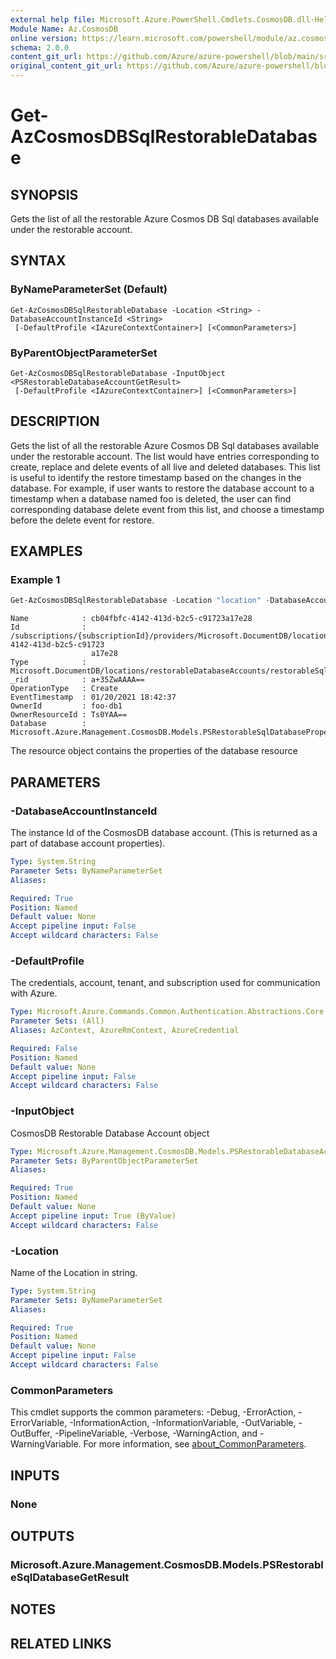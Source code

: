 ```yaml
---
external help file: Microsoft.Azure.PowerShell.Cmdlets.CosmosDB.dll-Help.xml
Module Name: Az.CosmosDB
online version: https://learn.microsoft.com/powershell/module/az.cosmosdb/get-azcosmosdbsqlrestorabledatabase
schema: 2.0.0
content_git_url: https://github.com/Azure/azure-powershell/blob/main/src/CosmosDB/CosmosDB/help/Get-AzCosmosDBSqlRestorableDatabase.md
original_content_git_url: https://github.com/Azure/azure-powershell/blob/main/src/CosmosDB/CosmosDB/help/Get-AzCosmosDBSqlRestorableDatabase.md
---
```


# Get-AzCosmosDBSqlRestorableDatabase

## SYNOPSIS
Gets the list of all the restorable Azure Cosmos DB Sql databases available under the restorable account.

## SYNTAX

### ByNameParameterSet (Default)
```
Get-AzCosmosDBSqlRestorableDatabase -Location <String> -DatabaseAccountInstanceId <String>
 [-DefaultProfile <IAzureContextContainer>] [<CommonParameters>]
```

### ByParentObjectParameterSet
```
Get-AzCosmosDBSqlRestorableDatabase -InputObject <PSRestorableDatabaseAccountGetResult>
 [-DefaultProfile <IAzureContextContainer>] [<CommonParameters>]
```

## DESCRIPTION
Gets the list of all the restorable Azure Cosmos DB Sql databases available under the restorable account.
The list would have entries corresponding to create, replace and delete events of all live and deleted databases.
This list is useful to identify the restore timestamp based on the changes in the database.
For example, if user wants to restore the database account to a timestamp when a database named foo is deleted, the user can find corresponding database delete event from this list, and choose a timestamp before the delete event for restore.

## EXAMPLES

### Example 1
```powershell
Get-AzCosmosDBSqlRestorableDatabase -Location "location" -DatabaseAccountInstanceId "DatabaseAccountInstanceId"
```

```output
Name            : cb04fbfc-4142-413d-b2c5-c91723a17e28
Id              : /subscriptions/{subscriptionId}/providers/Microsoft.DocumentDB/locations/{location}/restorableDatabaseAccounts/{DatabaseAccountInstanceId}/restorableSqlDatabases/cb04fbfc-4142-413d-b2c5-c91723
                  a17e28
Type            : Microsoft.DocumentDB/locations/restorableDatabaseAccounts/restorableSqlDatabases
_rid            : a+35ZwAAAA==
OperationType   : Create
EventTimestamp  : 01/20/2021 18:42:37
OwnerId         : foo-db1
OwnerResourceId : Ts0YAA==
Database        : Microsoft.Azure.Management.CosmosDB.Models.PSRestorableSqlDatabasePropertiesResourceDatabase
```

The resource object contains the properties of the database resource

## PARAMETERS

### -DatabaseAccountInstanceId
The instance Id of the CosmosDB database account.
(This is returned as a part of database account properties).

```yaml
Type: System.String
Parameter Sets: ByNameParameterSet
Aliases:

Required: True
Position: Named
Default value: None
Accept pipeline input: False
Accept wildcard characters: False
```

### -DefaultProfile
The credentials, account, tenant, and subscription used for communication with Azure.

```yaml
Type: Microsoft.Azure.Commands.Common.Authentication.Abstractions.Core.IAzureContextContainer
Parameter Sets: (All)
Aliases: AzContext, AzureRmContext, AzureCredential

Required: False
Position: Named
Default value: None
Accept pipeline input: False
Accept wildcard characters: False
```

### -InputObject
CosmosDB Restorable Database Account object

```yaml
Type: Microsoft.Azure.Management.CosmosDB.Models.PSRestorableDatabaseAccountGetResult
Parameter Sets: ByParentObjectParameterSet
Aliases:

Required: True
Position: Named
Default value: None
Accept pipeline input: True (ByValue)
Accept wildcard characters: False
```

### -Location
Name of the Location in string.

```yaml
Type: System.String
Parameter Sets: ByNameParameterSet
Aliases:

Required: True
Position: Named
Default value: None
Accept pipeline input: False
Accept wildcard characters: False
```

### CommonParameters
This cmdlet supports the common parameters: -Debug, -ErrorAction, -ErrorVariable, -InformationAction, -InformationVariable, -OutVariable, -OutBuffer, -PipelineVariable, -Verbose, -WarningAction, and -WarningVariable. For more information, see [about_CommonParameters](http://go.microsoft.com/fwlink/?LinkID=113216).

## INPUTS

### None

## OUTPUTS

### Microsoft.Azure.Management.CosmosDB.Models.PSRestorableSqlDatabaseGetResult

## NOTES

## RELATED LINKS
